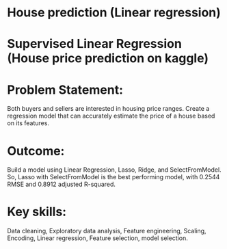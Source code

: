 # House prediction (Linear regression)

# Supervised Linear Regression (House price prediction on kaggle)
# Problem Statement:
Both buyers and sellers are interested in housing price ranges. Create a regression model that can accurately estimate the price of a house based on its features.
# Outcome:
Build a model using Linear Regression, Lasso, Ridge, and SelectFromModel. So, Lasso with SelectFromModel is the best performing model, with 0.2544 RMSE and 0.8912 adjusted R-squared.
# Key skills: 
Data cleaning, Exploratory data analysis, Feature engineering, Scaling, Encoding, Linear regression, Feature selection, model selection.

